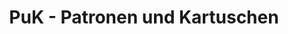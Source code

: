 ---
title: "PuK - Patronen und Kartuschen"
url: /halle-saale/puk-patronen-und-kartuschen/
shop: Kopieren
---